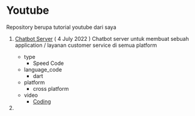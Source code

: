 # Youtube

Repository berupa tutorial youtube dari saya

1. [Chatbot Server](/chatbot_server/)  ( 4 July 2022 )
Chatbot server untuk membuat sebuah application / layanan customer service di semua platform
  
   - type
     - Speed Code
   - language_code
     - dart
   - platform
     - cross platform
   - video
     - [Coding](https://www.youtube.com/channel/UC928-F8HenjZD1zNdMY42vA)

1. 